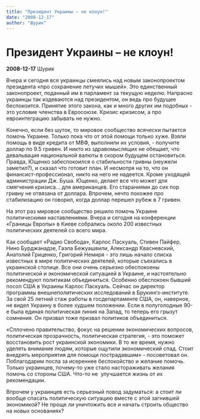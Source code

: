 ```yaml
---
title: "Президент Украины – не клоун!"
date: "2008-12-17"
author: "Шурик"
---
```


# Президент Украины – не клоун!

**2008-12-17** Шурик

Вчера и сегодня вся украинцы смеялись над новым законопроектом президента «про сохранение летучих мышей». Это единственный законопроект, поданный им в парламент за текущую неделю. Напрасно украинцы так издеваются над президентом, он ведь про будущее беспокоится. Принятие этого закона, как и много других им подобных - это условие членства в Евросоюзе. Кризис кризисом, а про евроинтеграцию забывать не нужно.

Конечно, если без шуток, то мировое сообщество всячески пытается помочь Украине. Только пока что от этой помощи только хуже. Взяли помощь в виде кредита от МВФ, выполнили их условия, - получите доллар по 9.5 гривен. И никто из здравомыслящих не обещает, что девальвация национальной валюты в скором будущем остановиться. Правда, Ющенко забеспокоился о стабильности гривны (неужели заметил?), и сказал что готовит план. И несмотря на то, что он финансист-профессионал, никто на него не надеется. Кроме уходящей администрации Дж. Буша. Ющенко, делает все что может для смягчения кризиса... для американцев. Его стараниями до сих пор гривну не отвязана от доллара. Впрочем, нечто похожее про стабилизацию он говорил, когда доллар перешел рубеж в 7 гривен.

На этот раз мировое сообщество решило помочь Украине политическими наставлениями. Вчера и сегодня на конференции «Границы Европы» в Киеве собрались около 200 известных политических деятелей со всего мира.

Как сообщает «Радио Свобода», Карлос Паскуаль, Стивен Пайфер, Нино Бурджанадзе, Гаэла Бежуашвили, Александр Квасневский, Анатолий Гриценко, Григорий Немиря - это лишь начало списка известных в мире политических деятелей, которые съехались в украинской столице. Все они очень серьезно обеспокоены политической и экономической ситуацией в Украине, и настоятельно рекомендуют политикам объединиться. Особенно обеспокоен бывший посол США в Украины Карлос Паскуаль. Сейчас он директор программы внешнеполитических исследований в Брукингз-институте. За свой 25 летний стаж работы в госдепартаменте США, он, наверное, не видел Украину в более худшем положении. Если в полуголодные 90-е была единая политическая линия на Запад, то теперь его грызут сомнения. Он призвал тоже призвал политиков объединиться.

«Сплочено правительство, фокус на решении экономических вопросов, политическая прозрачность, политическая стратегия, - это поможет восстановить рост украинской экономики. В то же время, нужно уделять внимание людям, которые ощутили экономический спад. Стоит внедрять мероприятия для помощи пострадавшим» - посоветовал он. Поблагодарим посла за исереннее беспокойство и желание помочь. Только украинцев, почему-то уже стало настораживать желания помочь со стороны США. Что-то не  улучшается жизнь от их рекомендации.

Впрочем у украинцев есть серьезный повод задуматься: а стоит ли вообще спасать политическую ситуацию вместе с этой загнившей экономикой? Не проще ли уничтожить все и начать строить общество на новых основаниях?
